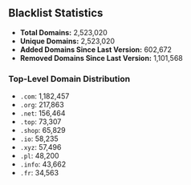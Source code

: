 ## Blacklist Statistics

- **Total Domains:** 2,523,020
- **Unique Domains:** 2,523,020
- **Added Domains Since Last Version:** 602,672
- **Removed Domains Since Last Version:** 1,101,568

### Top-Level Domain Distribution

-  `.com`: 1,182,457
-  `.org`: 217,863
-  `.net`: 156,464
-  `.top`: 73,307
-  `.shop`: 65,829
-  `.io`: 58,235
-  `.xyz`: 57,496
-  `.pl`: 48,200
-  `.info`: 43,662
-  `.fr`: 34,563
